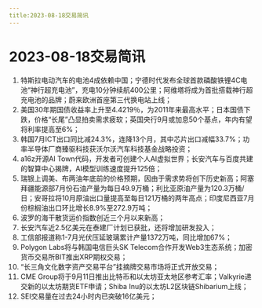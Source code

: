 ```yaml
---
title:2023-08-18交易简讯
---
```

# 2023-08-18交易简讯
1. 特斯拉电动汽车的电池4成依赖中国；宁德时代发布全球首款磷酸铁锂4C电池“神行超充电池”，充电10分钟续航400公里；阿维塔将成为首批搭载神行超充电池的品牌；蔚来欧洲首座第三代换电站上线；
2. 美国30年期国债收益率上升至4.4219％，为2011年来最高水平；日本国债下跌，价格“长尾”凸显拍卖需求疲软；英国央行9月或加息50个基点，年内有望将利率提高至6%；
3. 韩国7月ICT出口同比减24.3%，连降13个月，其中芯片出口减幅33.7%；功率半导体厂商臻驱科技获沃尔沃汽车科技基金战略投资；
4. a16z开源AI Town代码，开发者可创建个人AI虚拟世界；长安汽车与百度共建的智算中心揭牌，AI模型训练速度提升125倍；
5. 瑞银上调美、布两油年底前的价格预期，因由于需求势将创下历史新高；阿塞拜疆能源部7月份石油产量为每日49.9万桶；利比亚原油产量为120.3万桶/日；安哥拉将10月原油出口量提高至每日121万桶的两年高点；印度尼西亚7月份棕榈油出口环比增长8.9%至272.9万吨；
6. 波罗的海干散货运价指数创近三个月以来新高；
7. 长安汽车近2.5亿美元在泰建厂计划已获批，还将增加研发投入；
8. 工信部报道称1-7月光伏压延玻璃累计产量1372万吨，同比增加67%；
9. Polygon Labs将与韩国电信巨头SK Telecom合作开发Web3生态系统；加密货币交易所BIT推出XRP期权交易；
10. “长三角文化数字资产交易平台”挂摘牌交易市场将正式开放交易；
11. CME Group将于9月11日推出比特币和以太坊亚太地区参考汇率；Valkyrie递交新的以太坊期货ETF申请；Shiba Inu的以太坊L2区块链Shibarium上线；
12. SEI交易量在过去24小时内已突破16亿美元；